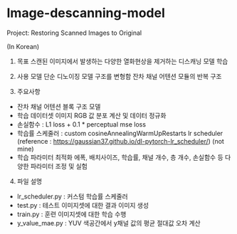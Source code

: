 # Image-descanning-model
Project: Restoring Scanned Images to Original

(In Korean)

1. 목표
스캔된 이미지에서 발생하는 다양한 열화현상을 제거하는 디스캐닝 모델 학습

2. 사용 모델
단순 디노이징 모델 구조를 변형함
잔차 채널 어텐션 모듈의 반복 구조

3. 주요사항
- 잔차 채널 어텐션 블록 구조 모델
- 학습 데이터셋 이미지 RGB 값 분포 계산 및 데이터 정규화
- 손실함수 : L1 loss + 0.1 * perceptual mse loss
- 학습률 스케줄러 : custom cosineAnnealingWarmUpRestarts lr scheduler
  (reference : https://gaussian37.github.io/dl-pytorch-lr_scheduler/) (not mine)
- 학습 파라미터 최적화
  에폭, 배치사이즈, 학습률, 채널 개수, 층 개수, 손실함수 등 다양한 파라미터 조정 및 실험

4. 파일 설명
- lr_scheduler.py : 커스텀 학습률 스케줄러
- test.py : 테스트 이미지셋에 대한 결과 이미지 생성
- train.py : 훈련 이미지셋에 대한 학습 수행
- y_value_mae.py : YUV 색공간에서 y채널 값의 평균 절대값 오차 계산
